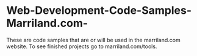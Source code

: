 # Web-Development-Code-Samples-Marriland.com-
These are code samples that are or will be used in the marriland.com website. To see finished projects go to marriland.com/tools.
